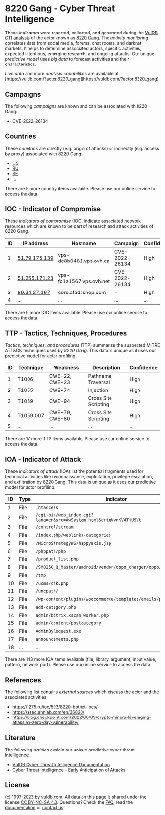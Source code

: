 # 8220 Gang - Cyber Threat Intelligence

These _indicators_ were reported, collected, and generated during the [VulDB CTI analysis](https://vuldb.com/?kb.cti) of the actor known as [8220 Gang](https://vuldb.com/?actor.8220_gang). The _activity monitoring_ correlates data from social media, forums, chat rooms, and darknet markets. It helps to determine associated actors, specific activities, expected intentions, emerging research, and ongoing attacks. Our unique _predictive model_ uses _big data_ to forecast activities and their characteristics.

_Live data_ and more _analysis capabilities_ are available at [https://vuldb.com/?actor.8220_gang](https://vuldb.com/?actor.8220_gang)

## Campaigns

The following _campaigns_ are known and can be associated with 8220 Gang:

* CVE-2022-26134

## Countries

These _countries_ are directly (e.g. origin of attacks) or indirectly (e.g. access by proxy) associated with 8220 Gang:

* [US](https://vuldb.com/?country.us)
* [RU](https://vuldb.com/?country.ru)
* [SE](https://vuldb.com/?country.se)
* ...

There are 5 more country items available. Please use our online service to access the data.

## IOC - Indicator of Compromise

These _indicators of compromise_ (IOC) indicate associated network resources which are known to be part of research and attack activities of 8220 Gang.

ID | IP address | Hostname | Campaign | Confidence
-- | ---------- | -------- | -------- | ----------
1 | [51.79.175.139](https://vuldb.com/?ip.51.79.175.139) | vps-dc8b0481.vps.ovh.ca | CVE-2022-26134 | High
2 | [51.255.171.23](https://vuldb.com/?ip.51.255.171.23) | vps-fc1a1567.vps.ovh.net | CVE-2022-26134 | High
3 | [89.34.27.167](https://vuldb.com/?ip.89.34.27.167) | core.afadashop.com | - | High
4 | ... | ... | ... | ...

There are 6 more IOC items available. Please use our online service to access the data.

## TTP - Tactics, Techniques, Procedures

_Tactics, techniques, and procedures_ (TTP) summarize the suspected MITRE ATT&CK techniques used by _8220 Gang_. This data is unique as it uses our predictive model for actor profiling.

ID | Technique | Weakness | Description | Confidence
-- | --------- | -------- | ----------- | ----------
1 | T1006 | CWE-22, CWE-23 | Pathname Traversal | High
2 | T1055 | CWE-74 | Injection | High
3 | T1059 | CWE-94 | Cross Site Scripting | High
4 | T1059.007 | CWE-79, CWE-80 | Cross Site Scripting | High
5 | ... | ... | ... | ...

There are 17 more TTP items available. Please use our online service to access the data.

## IOA - Indicator of Attack

These _indicators of attack_ (IOA) list the potential fragments used for technical activities like reconnaissance, exploitation, privilege escalation, and exfiltration by 8220 Gang. This data is unique as it uses our predictive model for actor profiling.

ID | Type | Indicator | Confidence
-- | ---- | --------- | ----------
1 | File | `.htaccess` | Medium
2 | File | `/cgi-bin/web_index.cgi?lang=en&src=AwSystem.html&ertqVvnKV4TjU9Vt` | High
3 | File | `/control/stream` | High
4 | File | `/index.php/weblinks-categories` | High
5 | File | `/MicroStrategyWS/happyaxis.jsp` | High
6 | File | `/phppath/php` | Medium
7 | File | `/product_list.php` | High
8 | File | `/SM8250_Q_Master/android/vendor/oppo_charger/oppo/oppo_charger.c` | High
9 | File | `/tmp` | Low
10 | File | `/ucms/chk.php` | High
11 | File | `/uncpath/` | Medium
12 | File | `/wp-content/plugins/woocommerce/templates/emails/plain/` | High
13 | File | `add-category.php` | High
14 | File | `admin/bitrix.xscan_worker.php` | High
15 | File | `admin/content/postcategory` | High
16 | File | `AdminByRequest.exe` | High
17 | File | `announcements.php` | High
18 | ... | ... | ...

There are 143 more IOA items available (file, library, argument, input value, pattern, network port). Please use our online service to access the data.

## References

The following list contains _external sources_ which discuss the actor and the associated activities:

* https://1275.ru/ioc/503/8220-botnet-iocs/
* https://asec.ahnlab.com/en/36820/
* https://blog.checkpoint.com/2022/06/09/crypto-miners-leveraging-atlassian-zero-day-vulnerability/

## Literature

The following _articles_ explain our unique predictive cyber threat intelligence:

* [VulDB Cyber Threat Intelligence Documentation](https://vuldb.com/?kb.cti)
* [Cyber Threat Intelligence - Early Anticipation of Attacks](https://www.scip.ch/en/?labs.20201022)

## License

(c) [1997-2023](https://vuldb.com/?kb.changelog) by [vuldb.com](https://vuldb.com/?kb.about). All data on this page is shared under the license [CC BY-NC-SA 4.0](https://creativecommons.org/licenses/by-nc-sa/4.0/). Questions? Check the [FAQ](https://vuldb.com/?kb.faq), read the [documentation](https://vuldb.com/?kb) or [contact us](https://vuldb.com/?contact)!
